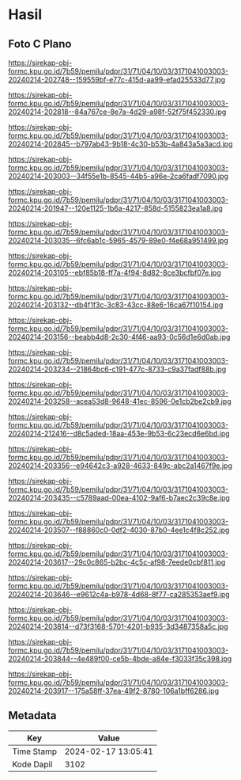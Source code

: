 # Hasil

## Foto C Plano

https://sirekap-obj-formc.kpu.go.id/7b59/pemilu/pdpr/31/71/04/10/03/3171041003003-20240214-202748--159559bf-e77c-415d-aa99-efad25533d77.jpg

https://sirekap-obj-formc.kpu.go.id/7b59/pemilu/pdpr/31/71/04/10/03/3171041003003-20240214-202818--84a767ce-8e7a-4d29-a98f-52f75f452330.jpg

https://sirekap-obj-formc.kpu.go.id/7b59/pemilu/pdpr/31/71/04/10/03/3171041003003-20240214-202845--b797ab43-9b18-4c30-b53b-4a843a5a3acd.jpg

https://sirekap-obj-formc.kpu.go.id/7b59/pemilu/pdpr/31/71/04/10/03/3171041003003-20240214-203003--34f55e1b-8545-44b5-a96e-2ca6fadf7090.jpg

https://sirekap-obj-formc.kpu.go.id/7b59/pemilu/pdpr/31/71/04/10/03/3171041003003-20240214-201947--120e1125-1b6a-4217-858d-5155823ea1a8.jpg

https://sirekap-obj-formc.kpu.go.id/7b59/pemilu/pdpr/31/71/04/10/03/3171041003003-20240214-203035--6fc6ab1c-5965-4579-89e0-f4e68a951499.jpg

https://sirekap-obj-formc.kpu.go.id/7b59/pemilu/pdpr/31/71/04/10/03/3171041003003-20240214-203105--ebf85b18-ff7a-4f94-8d82-8ce3bcfbf07e.jpg

https://sirekap-obj-formc.kpu.go.id/7b59/pemilu/pdpr/31/71/04/10/03/3171041003003-20240214-203132--db4f1f3c-3c83-43cc-88e6-16ca67f10154.jpg

https://sirekap-obj-formc.kpu.go.id/7b59/pemilu/pdpr/31/71/04/10/03/3171041003003-20240214-203156--beabb4d8-2c30-4f46-aa93-0c56d1e6d0ab.jpg

https://sirekap-obj-formc.kpu.go.id/7b59/pemilu/pdpr/31/71/04/10/03/3171041003003-20240214-203234--21864bc6-c191-477c-8733-c9a37fadf88b.jpg

https://sirekap-obj-formc.kpu.go.id/7b59/pemilu/pdpr/31/71/04/10/03/3171041003003-20240214-203258--acea53d8-9648-41ec-8596-0e1cb2be2cb9.jpg

https://sirekap-obj-formc.kpu.go.id/7b59/pemilu/pdpr/31/71/04/10/03/3171041003003-20240214-212416--d8c5aded-18aa-453e-9b53-6c23ecd6e6bd.jpg

https://sirekap-obj-formc.kpu.go.id/7b59/pemilu/pdpr/31/71/04/10/03/3171041003003-20240214-203356--e94642c3-a928-4633-849c-abc2a1467f9e.jpg

https://sirekap-obj-formc.kpu.go.id/7b59/pemilu/pdpr/31/71/04/10/03/3171041003003-20240214-203435--c5789aad-00ea-4102-9af6-b7aec2c39c8e.jpg

https://sirekap-obj-formc.kpu.go.id/7b59/pemilu/pdpr/31/71/04/10/03/3171041003003-20240214-203507--f88860c0-0df2-4030-87b0-4ee1c4f8c252.jpg

https://sirekap-obj-formc.kpu.go.id/7b59/pemilu/pdpr/31/71/04/10/03/3171041003003-20240214-203617--29c0c865-b2bc-4c5c-af98-7eede0cbf811.jpg

https://sirekap-obj-formc.kpu.go.id/7b59/pemilu/pdpr/31/71/04/10/03/3171041003003-20240214-203646--e9612c4a-b978-4d68-8f77-ca285353aef9.jpg

https://sirekap-obj-formc.kpu.go.id/7b59/pemilu/pdpr/31/71/04/10/03/3171041003003-20240214-203814--d73f3168-5701-4201-b935-3d3487358a5c.jpg

https://sirekap-obj-formc.kpu.go.id/7b59/pemilu/pdpr/31/71/04/10/03/3171041003003-20240214-203844--4e489f00-ce5b-4bde-a84e-f3033f35c398.jpg

https://sirekap-obj-formc.kpu.go.id/7b59/pemilu/pdpr/31/71/04/10/03/3171041003003-20240214-203917--175a58ff-37ea-49f2-8780-106a1bff6286.jpg


## Metadata

| Key        | Value               |
| ---------- | ------------------- |
| Time Stamp | 2024-02-17 13:05:41 |
| Kode Dapil | 3102                |



